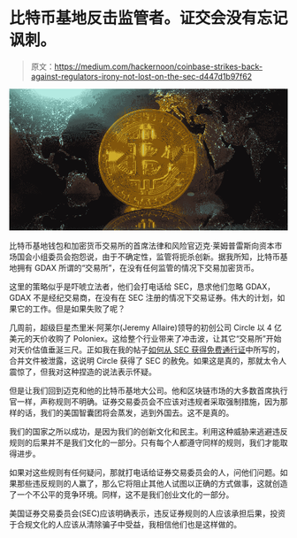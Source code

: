 # 比特币基地反击监管者。证交会没有忘记讽刺。

> 原文：<https://medium.com/hackernoon/coinbase-strikes-back-against-regulators-irony-not-lost-on-the-sec-d447d1b97f62>

![](img/11feda8e9c9df39a48d252bed07c9206.png)

比特币基地钱包和加密货币交易所的首席法律和风险官迈克·莱姆普雷斯向资本市场国会小组委员会抱怨说，由于不确定性，监管将扼杀创新。据我所知，比特币基地拥有 GDAX 所谓的“交易所”，在没有任何监管的情况下交易加密货币。

这里的策略似乎是吓唬立法者，他们会打电话给 SEC，恳求他们忽略 GDAX，GDAX 不是经纪交易商，在没有在 SEC 注册的情况下交易证券。伟大的计划，如果它的工作。但是如果失败了呢？

几周前，超级巨星杰里米·阿莱尔(Jeremy Allaire)领导的初创公司 Circle 以 4 亿美元的天价收购了 Poloniex。这给整个行业带来了冲击波，让其它“交易所”开始对天价估值垂涎三尺。正如我在我的帖子[如何从 SEC 获得免费通行证](https://hackernoon.com/how-to-get-a-free-pass-from-the-sec-991273460df6)中所写的，合并文件被泄露，这说明 Circle 获得了 SEC 的赦免。如果这是真的，那就太令人震惊了，但我对这种捏造的说法表示怀疑。

但是让我们回到迈克和他的比特币基地大公司。他和区块链市场的大多数首席执行官一样，声称规则不明确。证券交易委员会不应该对违规者采取强制措施，因为那样的话，我们的美国智囊团将会蒸发，逃到外国去。这不是真的。

我们的国家之所以成功，是因为我们的创新文化和民主。利用这种威胁来逃避违反规则的后果并不是我们文化的一部分。只有每个人都遵守同样的规则，我们才能取得进步。

如果对这些规则有任何疑问，那就打电话给证券交易委员会的人，问他们问题。如果那些违反规则的人赢了，那么它将阻止其他人试图以正确的方式做事，这就创造了一个不公平的竞争环境。同样，这不是我们创业文化的一部分。

美国证券交易委员会(SEC)应该明确表示，违反证券规则的人应该承担后果，投资于合规文化的人应该从清除骗子中受益，我相信他们也是这样做的。